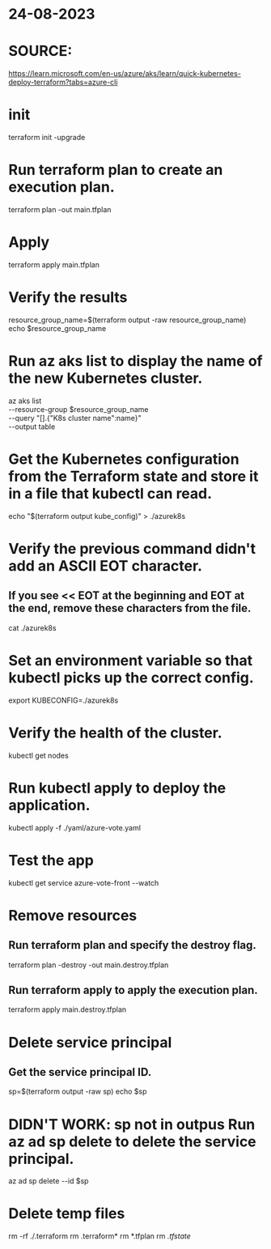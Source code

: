 # 24-08-2023
# SOURCE: 
https://learn.microsoft.com/en-us/azure/aks/learn/quick-kubernetes-deploy-terraform?tabs=azure-cli

# init
terraform init -upgrade

# Run terraform plan to create an execution plan.
terraform plan -out main.tfplan

# Apply
terraform apply main.tfplan

# Verify the results
resource_group_name=$(terraform output -raw resource_group_name)
echo $resource_group_name

# Run az aks list to display the name of the new Kubernetes cluster.
az aks list \
  --resource-group $resource_group_name \
  --query "[].{\"K8s cluster name\":name}" \
  --output table

# Get the Kubernetes configuration from the Terraform state and store it in a file that kubectl can read.
echo "$(terraform output kube_config)" > ./azurek8s

# Verify the previous command didn't add an ASCII EOT character.
## If you see << EOT at the beginning and EOT at the end, remove these characters from the file.
cat ./azurek8s

# Set an environment variable so that kubectl picks up the correct config.
export KUBECONFIG=./azurek8s

# Verify the health of the cluster.
kubectl get nodes


# Run kubectl apply to deploy the application.
kubectl apply -f ./yaml/azure-vote.yaml

# Test the app
kubectl get service azure-vote-front --watch

# Remove resources
## Run terraform plan and specify the destroy flag.
terraform plan -destroy -out main.destroy.tfplan

## Run terraform apply to apply the execution plan.
terraform apply main.destroy.tfplan

# Delete service principal
## Get the service principal ID.
sp=$(terraform output -raw sp)
echo $sp


# DIDN'T WORK: sp not in outpus Run az ad sp delete to delete the service principal.
az ad sp delete --id $sp

# Delete temp files
rm -rf ./.terraform
rm .terraform*
rm *.tfplan
rm *.tfstate*